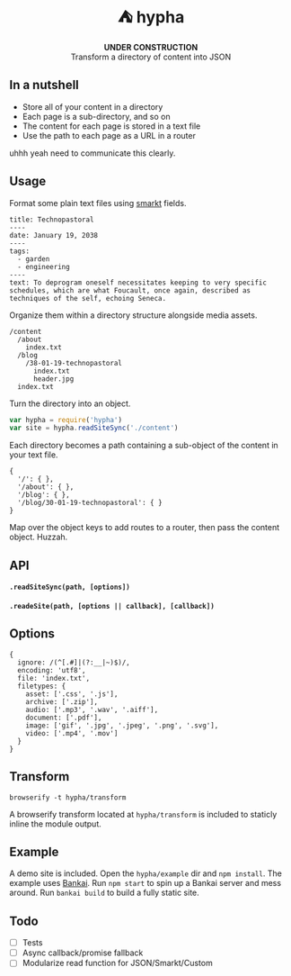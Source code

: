 <h1 align="center">⛺️ hypha</h1>

<div align="center"><b>UNDER CONSTRUCTION</b></div>

<div align="center">Transform a directory of content into JSON</div>

## In a nutshell

- Store all of your content in a directory
- Each page is a sub-directory, and so on
- The content for each page is stored in a text file
- Use the path to each page as a URL in a router

uhhh yeah need to communicate this clearly.

## Usage

Format some plain text files using [smarkt](https://github.com/jondashkyle/smarkt) fields.

```
title: Technopastoral
----
date: January 19, 2038
----
tags:
  - garden
  - engineering
----
text: To deprogram oneself necessitates keeping to very specific schedules, which are what Foucault, once again, described as techniques of the self, echoing Seneca. 
```

Organize them within a directory structure alongside media assets.

```
/content
  /about
    index.txt
  /blog
    /38-01-19-technopastoral
      index.txt
      header.jpg
  index.txt
```

Turn the directory into an object.

```js
var hypha = require('hypha')
var site = hypha.readSiteSync('./content')
```

Each directory becomes a path containing a sub-object of the content in your text file. 

```
{
  '/': { },
  '/about': { },
  '/blog': { },
  '/blog/30-01-19-technopastoral': { }
}
```

Map over the object keys to add routes to a router, then pass the content object. Huzzah.

## API

#### `.readSiteSync(path, [options])`

#### `.readeSite(path, [options || callback], [callback])`

## Options

```
{
  ignore: /(^[.#]|(?:__|~)$)/,
  encoding: 'utf8',
  file: 'index.txt',
  filetypes: {
    asset: ['.css', '.js'],
    archive: ['.zip'],
    audio: ['.mp3', '.wav', '.aiff'],
    document: ['.pdf'],
    image: ['gif', '.jpg', '.jpeg', '.png', '.svg'],
    video: ['.mp4', '.mov']
  }
}
```

## Transform

```
browserify -t hypha/transform
```

A browserify transform located at `hypha/transform` is included to staticly inline the module output.

## Example

A demo site is included. Open the `hypha/example` dir and `npm install`. The example uses [Bankai](https://github.com/choojs/bankai). Run `npm start` to spin up a Bankai server and mess around. Run `bankai build` to build a fully static site.

## Todo

- [ ] Tests
- [ ] Async callback/promise fallback
- [ ] Modularize read function for JSON/Smarkt/Custom
